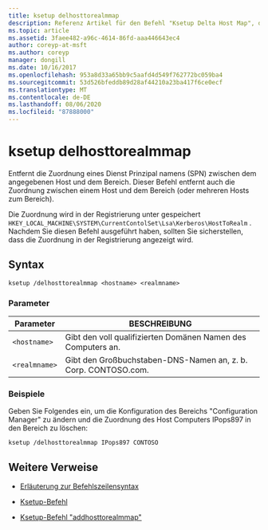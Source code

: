 ```yaml
---
title: ksetup delhosttorealmmap
description: Referenz Artikel für den Befehl "Ksetup Delta Host Map", der eine Dienst Prinzipal Namen-Zuordnung (Service Principal Name, SPN) zwischen dem angegebenen Host und dem Bereich entfernt.
ms.topic: article
ms.assetid: 3faee482-a96c-4614-86fd-aaa446643ec4
author: coreyp-at-msft
ms.author: coreyp
manager: dongill
ms.date: 10/16/2017
ms.openlocfilehash: 953a8d33a65bb9c5aafd4d549f762772bc059ba4
ms.sourcegitcommit: 53d526bfeddb89d28af44210a23ba417f6ce0ecf
ms.translationtype: MT
ms.contentlocale: de-DE
ms.lasthandoff: 08/06/2020
ms.locfileid: "87888000"
---
```

# <a name="ksetup-delhosttorealmmap"></a>ksetup delhosttorealmmap

Entfernt die Zuordnung eines Dienst Prinzipal namens (SPN) zwischen dem angegebenen Host und dem Bereich. Dieser Befehl entfernt auch die Zuordnung zwischen einem Host und dem Bereich (oder mehreren Hosts zum Bereich).

Die Zuordnung wird in der Registrierung unter gespeichert `HKEY_LOCAL_MACHINE\SYSTEM\CurrentContolSet\Lsa\Kerberos\HostToRealm` . Nachdem Sie diesen Befehl ausgeführt haben, sollten Sie sicherstellen, dass die Zuordnung in der Registrierung angezeigt wird.

## <a name="syntax"></a>Syntax

```
ksetup /delhosttorealmmap <hostname> <realmname>
```

### <a name="parameters"></a>Parameter

| Parameter | BESCHREIBUNG |
| --------- | ----------- |
| `<hostname>` | Gibt den voll qualifizierten Domänen Namen des Computers an. |
| `<realmname>` | Gibt den Großbuchstaben-DNS-Namen an, z. b. Corp. CONTOSO.com. |

### <a name="examples"></a>Beispiele

Geben Sie Folgendes ein, um die Konfiguration des Bereichs "Configuration Manager" zu ändern und die Zuordnung des Host Computers IPops897 in den Bereich zu löschen:

```
ksetup /delhosttorealmmap IPops897 CONTOSO
```

## <a name="additional-references"></a>Weitere Verweise

- [Erläuterung zur Befehlszeilensyntax](command-line-syntax-key.md)

- [Ksetup-Befehl](ksetup.md)

- [Ksetup-Befehl "addhosttorealmmap"](ksetup-addhosttorealmmap.md)
